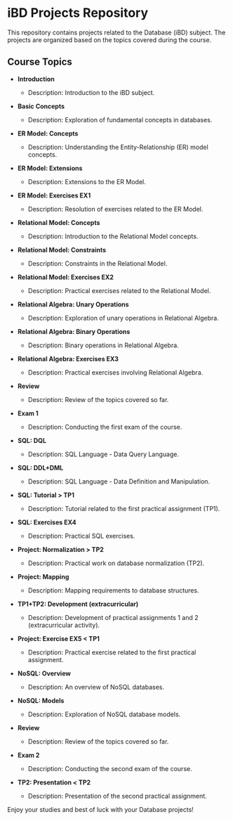 # iBD Projects Repository

This repository contains projects related to the Database (iBD) subject. The projects are organized based on the topics covered during the course.

## Course Topics

- **Introduction**
  - Description: Introduction to the iBD subject.

- **Basic Concepts**
  - Description: Exploration of fundamental concepts in databases.

- **ER Model: Concepts**
  - Description: Understanding the Entity-Relationship (ER) model concepts.

- **ER Model: Extensions**
  - Description: Extensions to the ER Model.

- **ER Model: Exercises EX1**
  - Description: Resolution of exercises related to the ER Model.

- **Relational Model: Concepts**
  - Description: Introduction to the Relational Model concepts.

- **Relational Model: Constraints**
  - Description: Constraints in the Relational Model.

- **Relational Model: Exercises EX2**
  - Description: Practical exercises related to the Relational Model.

- **Relational Algebra: Unary Operations**
  - Description: Exploration of unary operations in Relational Algebra.

- **Relational Algebra: Binary Operations**
  - Description: Binary operations in Relational Algebra.

- **Relational Algebra: Exercises EX3**
  - Description: Practical exercises involving Relational Algebra.

- **Review**
  - Description: Review of the topics covered so far.

- **Exam 1**
  - Description: Conducting the first exam of the course.

- **SQL: DQL**
  - Description: SQL Language - Data Query Language.

- **SQL: DDL+DML**
  - Description: SQL Language - Data Definition and Manipulation.

- **SQL: Tutorial > TP1**
  - Description: Tutorial related to the first practical assignment (TP1).

- **SQL: Exercises EX4**
  - Description: Practical SQL exercises.

- **Project: Normalization > TP2**
  - Description: Practical work on database normalization (TP2).

- **Project: Mapping**
  - Description: Mapping requirements to database structures.

- **TP1+TP2: Development (extracurricular)**
  - Description: Development of practical assignments 1 and 2 (extracurricular activity).

- **Project: Exercise EX5 < TP1**
  - Description: Practical exercise related to the first practical assignment.

- **NoSQL: Overview**
  - Description: An overview of NoSQL databases.

- **NoSQL: Models**
  - Description: Exploration of NoSQL database models.

- **Review**
  - Description: Review of the topics covered so far.

- **Exam 2**
  - Description: Conducting the second exam of the course.

- **TP2: Presentation < TP2**
  - Description: Presentation of the second practical assignment.

Enjoy your studies and best of luck with your Database projects!
